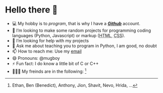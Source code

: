 # Hello there 👋

- 💻 My hobby is to *program*, that is why I have a <b><i><ins>Github</ins></i></b> account. 
- 👯 I’m looking to make some random projects for programming coding languages (Python, Javascript) or markup (<abbr title="Hypertext Markup Language">HTML</abbr>, <abbr title="Cascading Style Sheets">CSS</abbr>).
- 🤔 I’m looking for help with my projects
- 💬 Ask me about teaching you to program in Python, I am good, no doubt
- 📫 How to reach me: Use my [email](mailto://dani250b@gmail.com)
- 😄 Pronouns: @mugboy
- ⚡ Fun fact: I do know a little bit of C or C++
- 🧑‍🤝‍🧑 My freinds are in the following: [^freinds]

[^freinds]: Ethan, Ben (Benedict), Anthony, Jion, Shavit, Nevo, Hrida, ...

